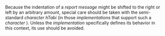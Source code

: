  

Because the indentation of a *report message* might be shifted to the right or left by an arbitrary amount, special care should be taken with the semi-standard *character hTabi* (in those *implementations* that support such a *character* ). Unless the *implementation* specifically defines its behavior in this context, its use should be avoided. 

